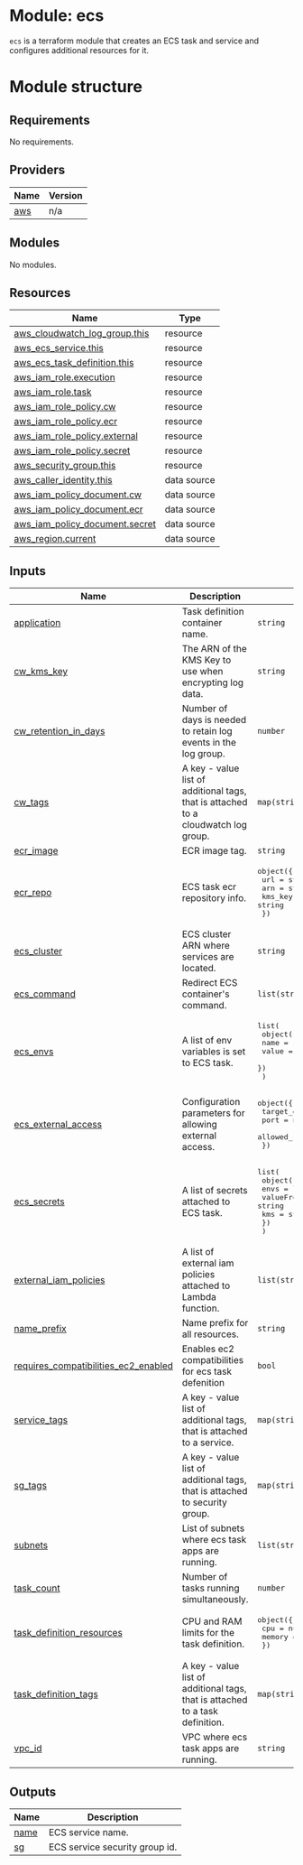 # Module: ecs

`ecs` is a terraform module that creates an ECS task and service and configures additional resources for it.

# Module structure

<!-- BEGINNING OF PRE-COMMIT-TERRAFORM DOCS HOOK -->
## Requirements

No requirements.

## Providers

| Name | Version |
|------|---------|
| <a name="provider_aws"></a> [aws](#provider\_aws) | n/a |

## Modules

No modules.

## Resources

| Name | Type |
|------|------|
| [aws_cloudwatch_log_group.this](https://registry.terraform.io/providers/hashicorp/aws/latest/docs/resources/cloudwatch_log_group) | resource |
| [aws_ecs_service.this](https://registry.terraform.io/providers/hashicorp/aws/latest/docs/resources/ecs_service) | resource |
| [aws_ecs_task_definition.this](https://registry.terraform.io/providers/hashicorp/aws/latest/docs/resources/ecs_task_definition) | resource |
| [aws_iam_role.execution](https://registry.terraform.io/providers/hashicorp/aws/latest/docs/resources/iam_role) | resource |
| [aws_iam_role.task](https://registry.terraform.io/providers/hashicorp/aws/latest/docs/resources/iam_role) | resource |
| [aws_iam_role_policy.cw](https://registry.terraform.io/providers/hashicorp/aws/latest/docs/resources/iam_role_policy) | resource |
| [aws_iam_role_policy.ecr](https://registry.terraform.io/providers/hashicorp/aws/latest/docs/resources/iam_role_policy) | resource |
| [aws_iam_role_policy.external](https://registry.terraform.io/providers/hashicorp/aws/latest/docs/resources/iam_role_policy) | resource |
| [aws_iam_role_policy.secret](https://registry.terraform.io/providers/hashicorp/aws/latest/docs/resources/iam_role_policy) | resource |
| [aws_security_group.this](https://registry.terraform.io/providers/hashicorp/aws/latest/docs/resources/security_group) | resource |
| [aws_caller_identity.this](https://registry.terraform.io/providers/hashicorp/aws/latest/docs/data-sources/caller_identity) | data source |
| [aws_iam_policy_document.cw](https://registry.terraform.io/providers/hashicorp/aws/latest/docs/data-sources/iam_policy_document) | data source |
| [aws_iam_policy_document.ecr](https://registry.terraform.io/providers/hashicorp/aws/latest/docs/data-sources/iam_policy_document) | data source |
| [aws_iam_policy_document.secret](https://registry.terraform.io/providers/hashicorp/aws/latest/docs/data-sources/iam_policy_document) | data source |
| [aws_region.current](https://registry.terraform.io/providers/hashicorp/aws/latest/docs/data-sources/region) | data source |

## Inputs

| Name | Description | Type | Default | Required |
|------|-------------|------|---------|:--------:|
| <a name="input_application"></a> [application](#input\_application) | Task definition container name. | `string` | n/a | yes |
| <a name="input_cw_kms_key"></a> [cw\_kms\_key](#input\_cw\_kms\_key) | The ARN of the KMS Key to use when encrypting log data. | `string` | `null` | no |
| <a name="input_cw_retention_in_days"></a> [cw\_retention\_in\_days](#input\_cw\_retention\_in\_days) | Number of days is needed to retain log events in the log group. | `number` | `0` | no |
| <a name="input_cw_tags"></a> [cw\_tags](#input\_cw\_tags) | A key - value list of additional tags, that is attached to a cloudwatch log group. | `map(string)` | `{}` | no |
| <a name="input_ecr_image"></a> [ecr\_image](#input\_ecr\_image) | ECR image tag. | `string` | `"latest"` | no |
| <a name="input_ecr_repo"></a> [ecr\_repo](#input\_ecr\_repo) | ECS task ecr repository info. | <pre>object({<br>    url     = string<br>    arn     = string<br>    kms_key = string<br>  })</pre> | n/a | yes |
| <a name="input_ecs_cluster"></a> [ecs\_cluster](#input\_ecs\_cluster) | ECS cluster ARN where services are located. | `string` | n/a | yes |
| <a name="input_ecs_command"></a> [ecs\_command](#input\_ecs\_command) | Redirect ECS container's command. | `list(string)` | `[]` | no |
| <a name="input_ecs_envs"></a> [ecs\_envs](#input\_ecs\_envs) | A list of env variables is set to ECS task. | <pre>list(<br>    object({<br>      name  = string<br>      value = string<br>    })<br>  )</pre> | `[]` | no |
| <a name="input_ecs_external_access"></a> [ecs\_external\_access](#input\_ecs\_external\_access) | Configuration parameters for allowing external access. | <pre>object({<br>    target_group_arn = string<br>    port             = number<br>    allowed_sg       = list(string)<br>  })</pre> | `null` | no |
| <a name="input_ecs_secrets"></a> [ecs\_secrets](#input\_ecs\_secrets) | A list of secrets attached to ECS task. | <pre>list(<br>    object({<br>      envs      = list(string)<br>      valueFrom = string<br>      kms       = string<br>    })<br>  )</pre> | `[]` | no |
| <a name="input_external_iam_policies"></a> [external\_iam\_policies](#input\_external\_iam\_policies) | A list of external iam policies attached to Lambda function. | `list(string)` | `[]` | no |
| <a name="input_name_prefix"></a> [name\_prefix](#input\_name\_prefix) | Name prefix for all resources. | `string` | n/a | yes |
| <a name="input_requires_compatibilities_ec2_enabled"></a> [requires\_compatibilities\_ec2\_enabled](#input\_requires\_compatibilities\_ec2\_enabled) | Enables ec2 compatibilities for ecs task defenition | `bool` | `false` | no |
| <a name="input_service_tags"></a> [service\_tags](#input\_service\_tags) | A key - value list of additional tags, that is attached to a service. | `map(string)` | `{}` | no |
| <a name="input_sg_tags"></a> [sg\_tags](#input\_sg\_tags) | A key - value list of additional tags, that is attached to security group. | `map(string)` | `{}` | no |
| <a name="input_subnets"></a> [subnets](#input\_subnets) | List of subnets where ecs task apps are running. | `list(string)` | n/a | yes |
| <a name="input_task_count"></a> [task\_count](#input\_task\_count) | Number of tasks running simultaneously. | `number` | `1` | no |
| <a name="input_task_definition_resources"></a> [task\_definition\_resources](#input\_task\_definition\_resources) | CPU and RAM limits for the task definition. | <pre>object({<br>    cpu    = number<br>    memory = number<br>  })</pre> | <pre>{<br>  "cpu": 512,<br>  "memory": 1024<br>}</pre> | no |
| <a name="input_task_definition_tags"></a> [task\_definition\_tags](#input\_task\_definition\_tags) | A key - value list of additional tags, that is attached to a task definition. | `map(string)` | `{}` | no |
| <a name="input_vpc_id"></a> [vpc\_id](#input\_vpc\_id) | VPC where ecs task apps are running. | `string` | n/a | yes |

## Outputs

| Name | Description |
|------|-------------|
| <a name="output_name"></a> [name](#output\_name) | ECS service name. |
| <a name="output_sg"></a> [sg](#output\_sg) | ECS service security group id. |
<!-- END OF PRE-COMMIT-TERRAFORM DOCS HOOK -->
